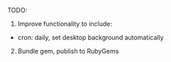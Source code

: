 TODO:

1. Improve functionality to include:

- cron: daily, set desktop background automatically 

2. Bundle gem, publish to RubyGems
